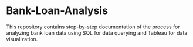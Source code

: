 # Bank-Loan-Analysis
This repository contains step-by-step documentation of the process for analyzing bank loan data using SQL for data querying and Tableau for data visualization.
